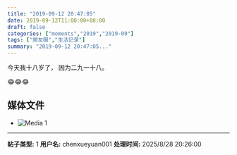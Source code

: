 ```yaml
---
title: "2019-09-12 20:47:05"
date: 2019-09-12T11:00:00+08:00
draft: false
categories: ["moments","2019","2019-09"]
tags: ["朋友圈","生活记录"]
summary: "2019-09-12 20:47:05..."
---
```


今天我十八岁了，
因为二九一十八。

😂😂😂

## 媒体文件

- ![Media 1](/Moments/photos/2019-09-12/201909122047050.jpg)

---

**帖子类型:** 1
**用户名:** chenxueyuan001
**处理时间:** 2025/8/28 20:26:00